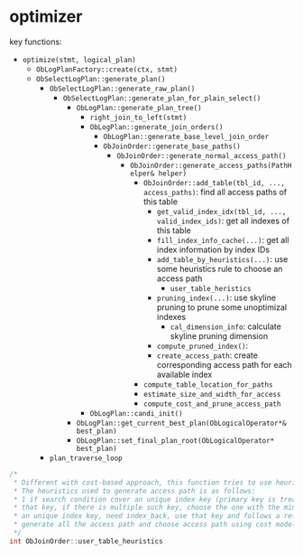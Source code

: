 # optimizer

key functions:

- `optimize(stmt, logical_plan)`
    - `ObLogPlanFactory::create(ctx, stmt)`
    - `ObSelectLogPlan::generate_plan()`
        - `ObSelectLogPlan::generate_raw_plan()`
            - `ObSelectLogPlan::generate_plan_for_plain_select()`
                - `ObLogPlan::generate_plan_tree()`
                    - `right_join_to_left(stmt)`
                    - `ObLogPlan::generate_join_orders()`
                        - `ObLogPlan::generate_base_level_join_order`
                        - `ObJoinOrder::generate_base_paths()`
                            - `ObJoinOrder::generate_normal_access_path()`
                                - `ObJoinOrder::generate_access_paths(PathHelper& helper)`
                                    - `ObJoinOrder::add_table(tbl_id, ..., access_paths)`: find all access paths of this table
                                        - `get_valid_index_idx(tbl_id, ..., valid_index_ids)`: get all indexes of this table
                                        - `fill_index_info_cache(...)`: get all index information by index IDs
                                        - `add_table_by_heuristics(...)`: use some heuristics rule to choose an access path
                                            - `user_table_heristics`
                                        - `pruning_index(...)`: use skyline pruning to prune some unoptimizal indexes
                                            - `cal_dimension_info`: calculate skyline pruning dimension
                                        - `compute_pruned_index()`: 
                                        - `create_access_path`: create corresponding access path for each available index
                                    - `compute_table_location_for_paths`
                                    - `estimate_size_and_width_for_access`
                                    - `compute_cost_and_prune_access_path`
                    - `ObLogPlan::candi_init()`
                - `ObLogPlan::get_current_best_plan(ObLogicalOperator*& best_plan)`
                - `ObLogPlan::set_final_plan_root(ObLogicalOperator* best_plan)`
        - `plan_traverse_loop`

```cpp
/*
 * Different with cost-based approach, this function tries to use heuristics to generate access path
 * The heuristics used to generate access path is as follows:
 * 1 if search condition cover an unique index key (primary key is treated as unique key), and no need index_back, use
 * that key, if there is multiple such key, choose the one with the minimum index key count 2 if search condition cover
 * an unique index key, need index_back, use that key and follows a refine process to find a better index 3 otherwise
 * generate all the access path and choose access path using cost model
 */
int ObJoinOrder::user_table_heuristics
```
